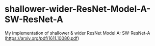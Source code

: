 # shallower-wider-ResNet-Model-A-SW-ResNet-A
My implementation of shallower &amp; wider ResNet Model A: SW-ResNet-A (https://arxiv.org/pdf/1611.10080.pdf)
